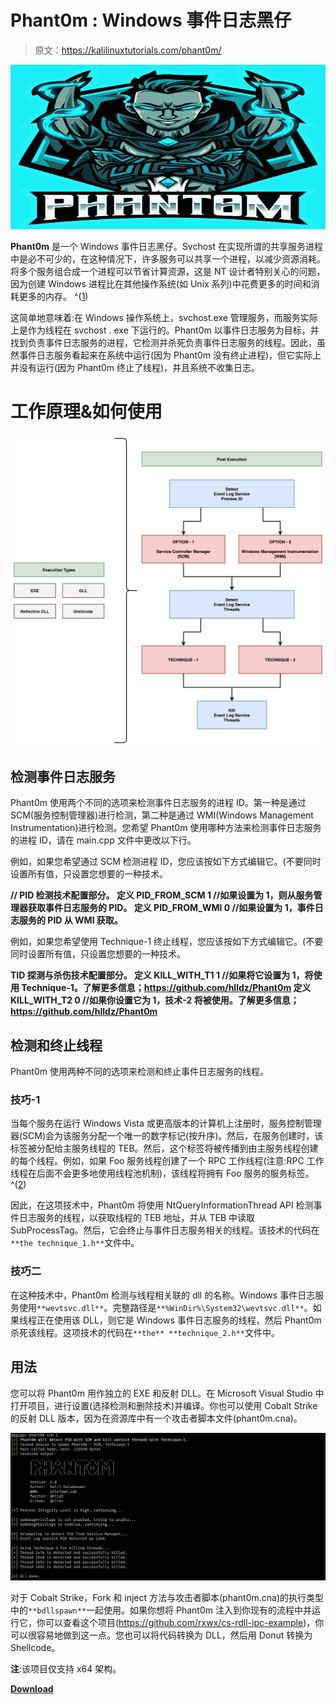 # Phant0m : Windows 事件日志黑仔

> 原文：<https://kalilinuxtutorials.com/phant0m/>

[![](img//405de539dcc335897d3ff2a24c9946dd.png)](https://blogger.googleusercontent.com/img/a/AVvXsEgDHT53MK1CQ_XYcl2sb9OgZ9L7Dg-_vKdKZ71VZHNB6pbgoOztWGN90i2TzqjLbVy46bBR-YrcYpvCm6nDNBi6H6MVlJOs0TPWgGWWwXwdfl5p9X-jAov8a2G4CM2zj5uuAvv_zvjPwtaFXKm2Feb17LLG5DuoBs9WjB-DSAsHFh3stWCXTfA6nApg=s728)

**Phant0m** 是一个 Windows 事件日志黑仔。Svchost 在实现所谓的共享服务进程中是必不可少的，在这种情况下，许多服务可以共享一个进程，以减少资源消耗。将多个服务组合成一个进程可以节省计算资源，这是 NT 设计者特别关心的问题，因为创建 Windows 进程比在其他操作系统(如 Unix 系列)中花费更多的时间和消耗更多的内存。 ^([1](https://en.wikipedia.org/wiki/Svchost.exe))

这简单地意味着:在 Windows 操作系统上，svchost.exe 管理服务，而服务实际上是作为线程在 svchost . exe 下运行的。Phant0m 以事件日志服务为目标，并找到负责事件日志服务的进程，它检测并杀死负责事件日志服务的线程。因此，虽然事件日志服务看起来在系统中运行(因为 Phant0m 没有终止进程)，但它实际上并没有运行(因为 Phant0m 终止了线程)，并且系统不收集日志。

# 工作原理&如何使用

![](img//4c576746871490e02adff49cf3423856.png)

## 检测事件日志服务

Phant0m 使用两个不同的选项来检测事件日志服务的进程 ID。第一种是通过 SCM(服务控制管理器)进行检测，第二种是通过 WMI(Windows Management Instrumentation)进行检测。您希望 Phant0m 使用哪种方法来检测事件日志服务的进程 ID，请在 main.cpp 文件中更改以下行。

例如，如果您希望通过 SCM 检测进程 ID，您应该按如下方式编辑它。(不要同时设置所有值，只设置您想要的一种技术。

**// PID 检测技术配置部分。
定义 PID_FROM_SCM 1 //如果设置为 1，则从服务管理器获取事件日志服务的 PID。
定义 PID_FROM_WMI 0 //如果设置为 1，事件日志服务的 PID 从 WMI 获取。**

例如，如果您希望使用 Technique-1 终止线程，您应该按如下方式编辑它。(不要同时设置所有值，只设置您想要的一种技术。

**TID 探测与杀伤技术配置部分。
定义 KILL_WITH_T1 1 //如果将它设置为 1，将使用 Technique-1。了解更多信息；https://github.com/hlldz/Phant0m
定义 KILL_WITH_T2 0 //如果你设置它为 1，技术-2 将被使用。了解更多信息；https://github.com/hlldz/Phant0m**

## 检测和终止线程

Phant0m 使用两种不同的选项来检测和终止事件日志服务的线程。

### 技巧-1

当每个服务在运行 Windows Vista 或更高版本的计算机上注册时，服务控制管理器(SCM)会为该服务分配一个唯一的数字标记(按升序)。然后，在服务创建时，该标签被分配给主服务线程的 TEB。然后，这个标签将被传播到由主服务线程创建的每个线程。例如，如果 Foo 服务线程创建了一个 RPC 工作线程(注意:RPC 工作线程在后面不会更多地使用线程池机制)，该线程将拥有 Foo 服务的服务标签。 ^([2](http://www.alex-ionescu.com/?p=52))

因此，在这项技术中，Phant0m 将使用 NtQueryInformationThread API 检测事件日志服务的线程，以获取线程的 TEB 地址，并从 TEB 中读取 SubProcessTag。然后，它会终止与事件日志服务相关的线程。该技术的代码在`**the technique_1.h**`文件中。

### 技巧二

在这种技术中，Phant0m 检测与线程相关联的 dll 的名称。Windows 事件日志服务使用`**wevtsvc.dll**`。完整路径是`**%WinDir%\System32\wevtsvc.dll**`。如果线程正在使用该 DLL，则它是 Windows 事件日志服务的线程，然后 Phant0m 杀死该线程。这项技术的代码在`**the** **technique_2.h**`文件中。

## 用法

您可以将 Phant0m 用作独立的 EXE 和反射 DLL。在 Microsoft Visual Studio 中打开项目，进行设置(选择检测和删除技术)并编译。你也可以使用 Cobalt Strike 的反射 DLL 版本，因为在资源库中有一个攻击者脚本文件(phant0m.cna)。

![](img//a7147c0cfdd6315c396368cf337ada56.png)

对于 Cobalt Strike，Fork 和 inject 方法与攻击者脚本(phant0m.cna)的执行类型中的`**bdllspawn**`一起使用。如果你想将 Phant0m 注入到你现有的流程中并运行它，你可以查看这个项目(https://github.com/rxwx/cs-rdll-ipc-example)，你可以很容易地做到这一点。您也可以将代码转换为 DLL，然后用 Donut 转换为 Shellcode。

**注**:该项目仅支持 x64 架构。

[**Download**](https://github.com/hlldz/Phant0m)